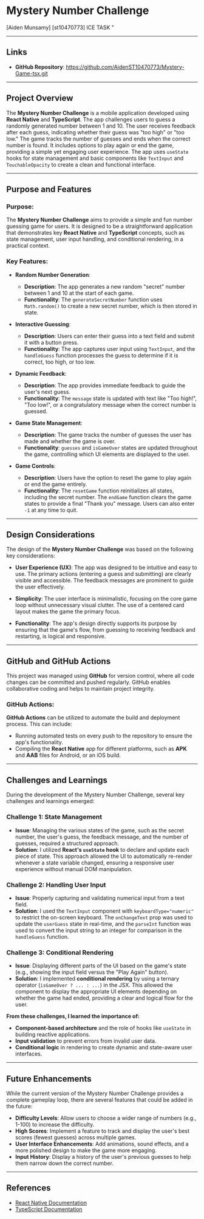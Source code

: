 # Mystery Number Challenge

[Aiden Munsamy]
[st10470773]
ICE TASK "

-----

## Links

  - **GitHub Repository**: https://github.com/AidenST10470773/Mystery-Game-tsx.git

-----

## Project Overview

The **Mystery Number Challenge** is a mobile application developed using **React Native** and **TypeScript**. The app challenges users to guess a randomly generated number between 1 and 10. The user receives feedback after each guess, indicating whether their guess was "too high" or "too low." The game tracks the number of guesses and ends when the correct number is found. It includes options to play again or end the game, providing a simple yet engaging user experience. The app uses `useState` hooks for state management and basic components like `TextInput` and `TouchableOpacity` to create a clean and functional interface.

-----

## Purpose and Features

### Purpose:

The **Mystery Number Challenge** aims to provide a simple and fun number guessing game for users. It is designed to be a straightforward application that demonstrates key **React Native** and **TypeScript** concepts, such as state management, user input handling, and conditional rendering, in a practical context.

### Key Features:

  - **Random Number Generation**:

      - **Description**: The app generates a new random "secret" number between 1 and 10 at the start of each game.
      - **Functionality**: The `generateSecretNumber` function uses `Math.random()` to create a new secret number, which is then stored in state.

  - **Interactive Guessing**:

      - **Description**: Users can enter their guess into a text field and submit it with a button press.
      - **Functionality**: The app captures user input using `TextInput`, and the `handleGuess` function processes the guess to determine if it is correct, too high, or too low.

  - **Dynamic Feedback**:

      - **Description**: The app provides immediate feedback to guide the user's next guess.
      - **Functionality**: The `message` state is updated with text like "Too high\!", "Too low\!", or a congratulatory message when the correct number is guessed.

  - **Game State Management**:

      - **Description**: The game tracks the number of guesses the user has made and whether the game is over.
      - **Functionality**: `guesses` and `isGameOver` states are updated throughout the game, controlling which UI elements are displayed to the user.

  - **Game Controls**:

      - **Description**: Users have the option to reset the game to play again or end the game entirely.
      - **Functionality**: The `resetGame` function reinitializes all states, including the secret number. The `endGame` function clears the game states to provide a final "Thank you" message. Users can also enter `-1` at any time to quit.

-----

## Design Considerations

The design of the **Mystery Number Challenge** was based on the following key considerations:

  - **User Experience (UX)**: The app was designed to be intuitive and easy to use. The primary actions (entering a guess and submitting) are clearly visible and accessible. The feedback messages are prominent to guide the user effectively.

  - **Simplicity**: The user interface is minimalistic, focusing on the core game loop without unnecessary visual clutter. The use of a centered card layout makes the game the primary focus.

  - **Functionality**: The app's design directly supports its purpose by ensuring that the game's flow, from guessing to receiving feedback and restarting, is logical and responsive.

-----

## GitHub and GitHub Actions

This project was managed using **GitHub** for version control, where all code changes can be committed and pushed regularly. GitHub enables collaborative coding and helps to maintain project integrity.

### GitHub Actions:

**GitHub Actions** can be utilized to automate the build and deployment process. This can include:

  - Running automated tests on every push to the repository to ensure the app's functionality.
  - Compiling the **React Native** app for different platforms, such as **APK** and **AAB** files for Android, or an iOS build.

-----

## Challenges and Learnings

During the development of the Mystery Number Challenge, several key challenges and learnings emerged:

### Challenge 1: State Management

  - **Issue**: Managing the various states of the game, such as the secret number, the user's guess, the feedback message, and the number of guesses, required a structured approach.
  - **Solution**: I utilized **React's `useState` hook** to declare and update each piece of state. This approach allowed the UI to automatically re-render whenever a state variable changed, ensuring a responsive user experience without manual DOM manipulation.

### Challenge 2: Handling User Input

  - **Issue**: Properly capturing and validating numerical input from a text field.
  - **Solution**: I used the `TextInput` component with `keyboardType="numeric"` to restrict the on-screen keyboard. The `onChangeText` prop was used to update the `userGuess` state in real-time, and the `parseInt` function was used to convert the input string to an integer for comparison in the `handleGuess` function.

### Challenge 3: Conditional Rendering

  - **Issue**: Displaying different parts of the UI based on the game's state (e.g., showing the input field versus the "Play Again" button).
  - **Solution**: I implemented **conditional rendering** by using a ternary operator (`isGameOver ? ... : ...`) in the JSX. This allowed the component to display the appropriate UI elements depending on whether the game had ended, providing a clear and logical flow for the user.

**From these challenges, I learned the importance of:**

  - **Component-based architecture** and the role of hooks like `useState` in building reactive applications.
  - **Input validation** to prevent errors from invalid user data.
  - **Conditional logic** in rendering to create dynamic and state-aware user interfaces.

-----

## Future Enhancements

While the current version of the Mystery Number Challenge provides a complete gameplay loop, there are several features that could be added in the future:

  - **Difficulty Levels**: Allow users to choose a wider range of numbers (e.g., 1-100) to increase the difficulty.
  - **High Scores**: Implement a feature to track and display the user's best scores (fewest guesses) across multiple games.
  - **User Interface Enhancements**: Add animations, sound effects, and a more polished design to make the game more engaging.
  - **Input History**: Display a history of the user's previous guesses to help them narrow down the correct number.

-----

## References

  - [React Native Documentation](https://reactnative.dev/docs/getting-started)
  - [TypeScript Documentation](https://www.typescriptlang.org/docs/)
